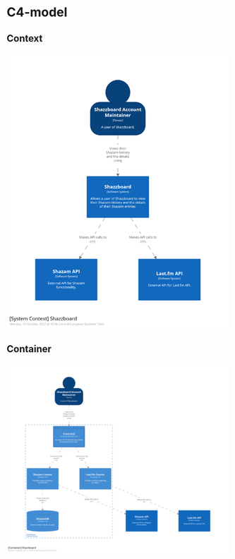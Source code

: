 # C4-model
## Context
![SystemContext-thumbnail](../images/structurizr-1-SystemContext.png)

## Container
![Containers-thumbnail](../images/structurizr-1-Containers.png)
